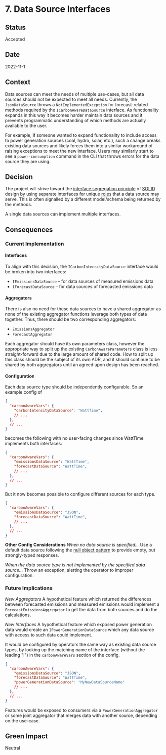 # 7. Data Source Interfaces

## Status

Accepted

## Date 

2022-11-1

## Context

Data sources can meet the needs of multiple use-cases, but all data sources should not be expected to meet all needs. Currently, the `JsonDataSource` throws a `NotImplementedException` for forecast-related methods required by the `ICarbonAwareDataSource` interface. As functionality expands in this way it becomes harder maintain data sources and it prevents programmatic understanding of which methods are actually available to the user.

For example, if someone wanted to expand functionality to include access to power generation sources (coal, hydro, solar, etc.), such a change breaks existing data sources and likely forces them into a similar workaround of raising exceptions to meet the new interface.  Users may similarly start to see a `power-consumption` command in the CLI that throws errors for the data source they are using.

## Decision

The project will strive toward the [interface segregation principle](https://en.wikipedia.org/wiki/Interface_segregation_principle) of [SOLID](https://en.wikipedia.org/wiki/SOLID) design by using separate interfaces for unique [roles](https://martinfowler.com/bliki/RoleInterface.html) that a data source may serve. This is often signalled by a different model/schema being returned by the methods.

A single data sources can implement multiple interfaces.

## Consequences

### Current Implementation

#### Interfaces

To align with this decision, the `ICarbonIntensityDataSource` interface would be broken into two interfaces:  

- `IEmissionsDataSource` – for data sources of measured emissions data  
- `IForecastDataSource` – for data sources of forecasted emissions data

#### Aggregators

There is also no need for these data sources to have a shared aggregator as none of the existing aggregator functions leverage both types of data together.  Thus, there should be two corresponding aggregators:

- `EmissionsAggregator`
- `ForecastAggregator`

Each aggregator should have its own parameters class, however the appropriate way to split up the existing `CarbonAwareParameters` class is less straight-forward due to the large amount of shared code. How to split up this class should be the subject of its own ADR, and it should continue to be shared by both aggregators until an agreed upon design has been reached.

#### Configuration

Each data source type should be independently configurable. So an example config of

```json
{
  "carbonAwareVars": {
    "carbonIntensityDataSource": "WattTime",
    // ...
  },
  // ...
}
```

becomes the following with no user-facing changes since WattTime implements both interfaces:

```json
{
  "carbonAwareVars": {
    "emissionsDataSource": "WattTime",
    "forecastDataSource": "WattTime",
    // ...
  },
  // ...
}
```

But it now becomes possible to configure different sources for each type.

```json
{
  "carbonAwareVars": {
    "emissionsDataSource": "JSON",
    "forecastDataSource": "WattTime",
    // ...
  },
  // ...
}
```

**Other Config Considerations**
*When no data source is specified...*
Use a default data source following the [null object pattern](https://en.wikipedia.org/wiki/Null_object_pattern) to provide empty, but strongly-typed responses.

*When the data source type is not implemented by the specified data source...*
Throw an exception, alerting the operator to improper configuration.

### Future Implications

*New Aggregators*
A hypothetical feature which returned the differences between forecasted emissions and measured emissions would implement a `ForecastEmissionsAggregator` to get the data from both sources and do the calculations.

*New Interfaces*
A hypothetical feature which exposed power generation data would create an `IPowerGenerationDataSource` which any data source with access to such data could implement.

It would be configured by operators the same way as existing data source types, by looking up the matching name of the interface (without the leading "I") in the `carbonAwareVars` section of the config.

```json
{
  "carbonAwareVars": {
    "emissionsDataSource": "JSON",
    "forecastDataSource": "WattTime",
    "powerGenerationDataSource": "MyNewDataSourceName"
    // ...
  },
  // ...
}
```

Features would be exposed to consumers via a `PowerGenerationAggregator` or some joint aggregator that merges data with another source, depending on the use-case.

## Green Impact

Neutral
